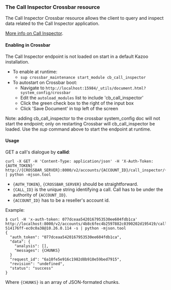 

### The Call Inspector Crossbar resource

The Call Inspector Crossbar resource allows the client to query and inspect data related to the Call Inspector application.

[More info on Call Inspector](https://github.com/2600hz/kazoo/blob/master/applications/call_inspector/doc/index.md).

#### Enabling in Crossbar

The Call Inspector endpoint is not loaded on start in a default Kazoo installation.

* To enable at runtime:
    * `sup crossbar_maintenance start_module cb_call_inspector`
* To autostart on Crossbar boot:
    * Navigate to `http://localhost:15984/_utils/document.html?system_config/crossbar`
    * Edit the `autoload_modules` list to include 'cb_call_inspector'
    * Click the green check box to the right of the input box
    * Click 'Save Document' in top left of the screen

Note: adding cb_call_inspector to the crossbar system_config doc will not start the endpoint;
only on restarting Crossbar will cb_call_inspector be loaded.
Use the *sup* command above to start the endpoint at runtime.

#### Usage

GET a call's dialogue by **callid**:

    curl -X GET -H 'Content-Type: application/json' -H 'X-Auth-Token: {AUTH_TOKEN}' http://{CROSSBAR_SERVER}:8000/v2/accounts/{ACCOUNT_ID}/call_inspector/{CALL_ID} | python -mjson.tool

* `{AUTH_TOKEN}`, `{CROSSBAR_SERVER}` should be straightforward.
* `{CALL_ID}` is the unique string identifying a call. Call has to be under the authority of `{ACCOUNT_ID}`.
* `{ACCOUNT_ID}` has to be a reseller's account id.

Example:

    $ curl -H 'x-auth-token: 077dceaa5420167953530ee604fdb1ca' http://localhost:8000/v2/accounts/4b8c6fec4b2597882c0390202d195419/call_inspector/1f0444b2-514176ff-ec0c0a38@10.26.0.114 -s | python -mjson.tool
    {
      "auth_token": "077dceaa5420167953530ee604fdb1ca",
      "data": {
        "analysis": [],
        "messages": {CHUNKS}
      }
      "request_id": "6a10fe5e916c1982d8b910e59bed7915",
      "revision": "undefined",
      "status": "success"
    }

Where `{CHUNKS}` is an array of JSON-formated chunks.
